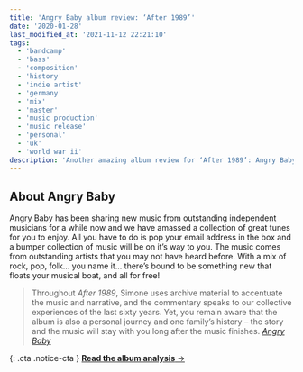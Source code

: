 ```yaml
---
title: 'Angry Baby album review: ‘After 1989’'
date: '2020-01-28'
last_modified_at: '2021-11-12 22:21:10'
tags:
  - 'bandcamp'
  - 'bass'
  - 'composition'
  - 'history'
  - 'indie artist'
  - 'germany'
  - 'mix'
  - 'master'
  - 'music production'
  - 'music release'
  - 'personal'
  - 'uk'
  - 'world war ii'
description: 'Another amazing album review for ‘After 1989’: Angry Baby wade every week through great new indie music tracks to find the best gems.'
---
```

## About Angry Baby

Angry Baby has been sharing new music from outstanding independent musicians for a while now and we have amassed a collection of great tunes for you to enjoy. All you have to do is pop your email address in the box and a bumper collection of music will be on it’s way to you. The music comes from outstanding artists that you may not have heard before. With a mix of rock, pop, folk… you name it… there’s bound to be something new that floats your musical boat, and all for free!

> Throughout _After 1989_, Simone uses archive material to accentuate the music and narrative, and the commentary speaks to our collective experiences of the last sixty years. Yet, you remain aware that the album is also a personal journey and one family’s history – the story and the music will stay with you long after the music finishes.
> <cite>[Angry Baby](https://www.angrybaby.co.uk/minutes-to-midnight-after-1989-a-trip-to-freedom/)</cite>

{: .cta .notice-cta }
[**Read the album analysis**&nbsp;&rarr;](/blog/after-1989/)
